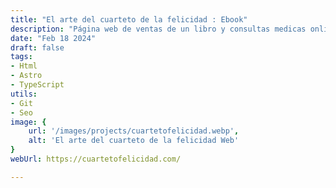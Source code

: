 ```yaml
---
title: "El arte del cuarteto de la felicidad : Ebook"
description: "Página web de ventas de un libro y consultas medicas online y presenciales"
date: "Feb 18 2024"
draft: false
tags:
- Html
- Astro
- TypeScript
utils:
- Git
- Seo
image: {
    url: '/images/projects/cuartetofelicidad.webp',
    alt: 'El arte del cuarteto de la felicidad Web'
}
webUrl: https://cuartetofelicidad.com/

---
```



